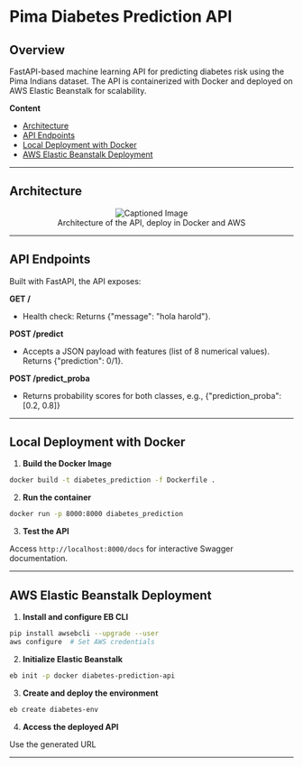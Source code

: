 # Pima Diabetes Prediction API 

## Overview

 FastAPI-based machine learning API for predicting diabetes risk using the Pima Indians dataset. The API is containerized with Docker and deployed on AWS Elastic Beanstalk for scalability.

**Content**
+ [Architecture](#architecture)
+ [API Endpoints](#api-endpoints)
+ [Local Deployment with Docker](#local-deployment-with-docker)
+ [AWS Elastic Beanstalk Deployment](#aws-elastic-beanstalk-deployment)

---

## Architecture

<div align="center">

<figure>
    <img src="https://github.com/user-attachments/assets/3e88c0c9-806a-4daf-a9fa-fde3e683ebcc" alt="Captioned Image">
    <figcaption>Architecture of the API, deploy in Docker and AWS</figcaption>
</figure>

</div>

---

## API Endpoints

Built with FastAPI, the API exposes:

**GET /**
- Health check: Returns {"message": "hola harold"}.

**POST /predict**
- Accepts a JSON payload with features (list of 8 numerical values).
Returns {"prediction": 0/1}.

**POST /predict_proba**
- Returns probability scores for both classes, e.g., {"prediction_proba": [0.2, 0.8]}

---

## Local Deployment with Docker

1. **Build the Docker Image**

```bash
docker build -t diabetes_prediction -f Dockerfile .
```

2. **Run the container**

```bash
docker run -p 8000:8000 diabetes_prediction
```

3. **Test the API**

Access ``http://localhost:8000/docs`` for interactive Swagger documentation.

---

## AWS Elastic Beanstalk Deployment

1. **Install and configure EB CLI**

```bash
pip install awsebcli --upgrade --user  
aws configure  # Set AWS credentials  
```

2. **Initialize Elastic Beanstalk**

```bash
eb init -p docker diabetes-prediction-api  
```

3. **Create and deploy the environment**

```bash
eb create diabetes-env  
```

4. **Access the deployed API**

Use the generated URL

---
